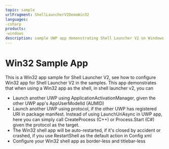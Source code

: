 ```yaml
--- 
topic: sample
urlFragment: ShellLauncherV2DemoWin32
languages:
-csharp
products:
-windows
description: sample UWP app demonstrating Shell Launcher V2 on Windows 10 Enterprise from 1903 release
---
```


# Win32 Sample App

This is a Win32 app sample for Shell Launcher V2, see how to configure Win32 app for Shell Launcher V2 in the samples. This app demonstrates that when using a Win32 app as the shell, in shell launcher v2, you can

* Launch another UWP using ApplicationActivationManager, given the other UWP app's AppUserModelId (AUMID)
* Launch another UWP using protocol, if the other UWP has registered URI in package manifest. Instead of using LaunchUriAsync in UWP app, here you can simply call CreateProcess (C++) or Process.Start (C#) given the protocol as the target.
* The Win32 shell app will be auto-restarted, if it's closed by accident or crashed, if you use RestartShell as the default action in Config xml
* Configure your Win32 shell app as border-less and titlebar-less